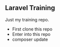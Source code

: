 ## Laravel Training

Just my training repo.

 - First clone this repo
 - Enter into this repo
 - composer update

